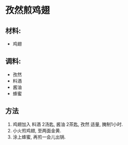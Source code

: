 # 孜然煎鸡翅
## 材料:

* 鸡翅

## 调料:
* 孜然
* 料酒
* 酱油
* 蜂蜜

## 方法
1. 鸡翅加入 料酒 2汤匙, 酱油 2茶匙, 孜然 适量, 腌制1小时.
2. 小火煎鸡翅, 至两面金黄.
3. 涂上蜂蜜, 再煎一会儿出锅.
